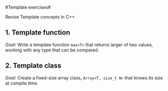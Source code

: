 #Template exercises#

Revise Template concepts in C++

## 1. Template function ##

*Goal:* Write a template function `max<T>` that returns larger of two values, working with any type
that can be compared. 

## 2. Template class ##

*Goal:* Create a fixed-size array class, `Array<T, size_t N>` that knows its size at compile time. 
